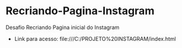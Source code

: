 # Recriando-Pagina-Instagram
Desafio Recriando Pagina inicial do Instagram
* Link para acesso: file:///C:/PROJETO%20INSTAGRAM/index.html

